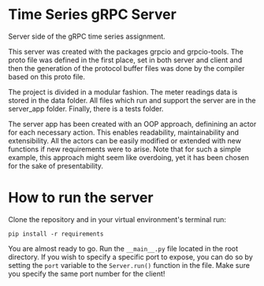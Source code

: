# Time Series gRPC Server
Server side of the gRPC time series assignment.

This server was created with the packages grpcio and grpcio-tools. The proto file was defined in the first place, set in both server and client and then the generation of the protocol buffer files was done by the compiler based on this proto file.

The project is divided in a modular fashion. The meter readings data is stored in the data folder. All files which run and support the server are in the server_app folder. Finally, there is a tests folder.

The server app has been created with an OOP approach, definining an actor for each necessary action. This enables readability, maintainability and extensibility. All the actors can be easily modified or extended with new functions if new requirements were to arise. Note that for such a simple example, this approach might seem like overdoing, yet it has been chosen for the sake of presentability.

# How to run the server
Clone the repository and in your virtual environment's terminal run:

```pip install -r requirements```

You are almost ready to go. Run the ```__main__.py``` file located in the root directory. If you wish to specify a specific port to expose, you can do so by setting the ```port``` variable to the ```Server.run()``` function in the file. Make sure you specify the same port number for the client!
